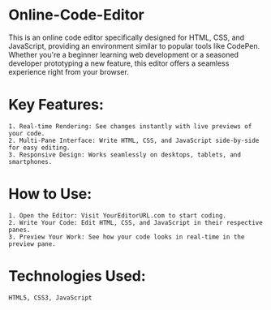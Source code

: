 # Online-Code-Editor
This is an online code editor specifically designed for HTML, CSS, and JavaScript, providing an environment similar to popular tools like CodePen. Whether you're a beginner learning web development or a seasoned developer prototyping a new feature, this editor offers a seamless experience right from your browser.

# Key Features:

    1. Real-time Rendering: See changes instantly with live previews of your code.
    2. Multi-Pane Interface: Write HTML, CSS, and JavaScript side-by-side for easy editing.
    3. Responsive Design: Works seamlessly on desktops, tablets, and smartphones.
    
# How to Use:

    1. Open the Editor: Visit YourEditorURL.com to start coding.
    2. Write Your Code: Edit HTML, CSS, and JavaScript in their respective panes.
    3. Preview Your Work: See how your code looks in real-time in the preview pane.
    
# Technologies Used:

    HTML5, CSS3, JavaScript
    
